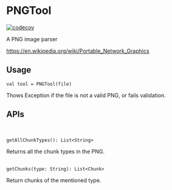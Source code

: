 # PNGTool
[![codecov](https://codecov.io/gh/manoharprabhu/PNGTool/branch/main/graph/badge.svg?token=J1HETR3SQS)](https://codecov.io/gh/manoharprabhu/PNGTool)

A PNG image parser

https://en.wikipedia.org/wiki/Portable_Network_Graphics

Usage
---------------

    val tool = PNGTool(file)
Thows Exception if the file is not a valid PNG, or fails validation.

APIs
---------------
<br />

    getAllChunkTypes(): List<String>
Returns all the chunk types in the PNG.
<br />
<br />

    getChunks(type: String): List<Chunk>
Return chunks of the mentioned type.
